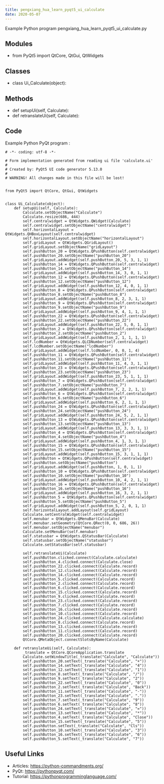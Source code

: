 ```yaml
---
title: pengxiang_hua_learn_pyqt5_ui_calculate
date: 2020-05-07
---
```

Example Python program pengxiang_hua_learn_pyqt5_ui_calculate.py

## Modules

* from PyQt5 import QtCore, QtGui, QtWidgets

## Classes

* class Ui_Calculate(object):

## Methods

* def setupUi(self, Calculate):
* def retranslateUi(self, Calculate):

## Code

Example Python PyQt program :

    # -*- coding: utf-8 -*-
    
    # Form implementation generated from reading ui file 'calculate.ui'
    #
    # Created by: PyQt5 UI code generator 5.13.0
    #
    # WARNING! All changes made in this file will be lost!
    
    
    from PyQt5 import QtCore, QtGui, QtWidgets
    
    
    class Ui_Calculate(object):
        def setupUi(self, Calculate):
            Calculate.setObjectName("Calculate")
            Calculate.resize(686, 444)
            self.centralwidget = QtWidgets.QWidget(Calculate)
            self.centralwidget.setObjectName("centralwidget")
            self.horizontalLayout = QtWidgets.QHBoxLayout(self.centralwidget)
            self.horizontalLayout.setObjectName("horizontalLayout")
            self.gridLayout = QtWidgets.QGridLayout()
            self.gridLayout.setObjectName("gridLayout")
            self.pushButton_20 = QtWidgets.QPushButton(self.centralwidget)
            self.pushButton_20.setObjectName("pushButton_20")
            self.gridLayout.addWidget(self.pushButton_20, 5, 3, 1, 1)
            self.pushButton_14 = QtWidgets.QPushButton(self.centralwidget)
            self.pushButton_14.setObjectName("pushButton_14")
            self.gridLayout.addWidget(self.pushButton_14, 3, 0, 1, 1)
            self.pushButton_12 = QtWidgets.QPushButton(self.centralwidget)
            self.pushButton_12.setObjectName("pushButton_12")
            self.gridLayout.addWidget(self.pushButton_12, 4, 0, 1, 1)
            self.pushButton_8 = QtWidgets.QPushButton(self.centralwidget)
            self.pushButton_8.setObjectName("pushButton_8")
            self.gridLayout.addWidget(self.pushButton_8, 2, 3, 1, 1)
            self.pushButton_9 = QtWidgets.QPushButton(self.centralwidget)
            self.pushButton_9.setObjectName("pushButton_9")
            self.gridLayout.addWidget(self.pushButton_9, 4, 1, 1, 1)
            self.pushButton_22 = QtWidgets.QPushButton(self.centralwidget)
            self.pushButton_22.setObjectName("pushButton_22")
            self.gridLayout.addWidget(self.pushButton_22, 5, 0, 1, 1)
            self.pushButton_2 = QtWidgets.QPushButton(self.centralwidget)
            self.pushButton_2.setObjectName("pushButton_2")
            self.gridLayout.addWidget(self.pushButton_2, 1, 1, 1, 1)
            self.lcdNumber = QtWidgets.QLCDNumber(self.centralwidget)
            self.lcdNumber.setObjectName("lcdNumber")
            self.gridLayout.addWidget(self.lcdNumber, 0, 0, 1, 4)
            self.pushButton_11 = QtWidgets.QPushButton(self.centralwidget)
            self.pushButton_11.setObjectName("pushButton_11")
            self.gridLayout.addWidget(self.pushButton_11, 4, 3, 1, 1)
            self.pushButton_23 = QtWidgets.QPushButton(self.centralwidget)
            self.pushButton_23.setObjectName("pushButton_23")
            self.gridLayout.addWidget(self.pushButton_23, 5, 1, 1, 1)
            self.pushButton_7 = QtWidgets.QPushButton(self.centralwidget)
            self.pushButton_7.setObjectName("pushButton_7")
            self.gridLayout.addWidget(self.pushButton_7, 2, 2, 1, 1)
            self.pushButton_6 = QtWidgets.QPushButton(self.centralwidget)
            self.pushButton_6.setObjectName("pushButton_6")
            self.gridLayout.addWidget(self.pushButton_6, 2, 1, 1, 1)
            self.pushButton_24 = QtWidgets.QPushButton(self.centralwidget)
            self.pushButton_24.setObjectName("pushButton_24")
            self.gridLayout.addWidget(self.pushButton_24, 5, 2, 1, 1)
            self.pushButton_13 = QtWidgets.QPushButton(self.centralwidget)
            self.pushButton_13.setObjectName("pushButton_13")
            self.gridLayout.addWidget(self.pushButton_13, 3, 3, 1, 1)
            self.pushButton_4 = QtWidgets.QPushButton(self.centralwidget)
            self.pushButton_4.setObjectName("pushButton_4")
            self.gridLayout.addWidget(self.pushButton_4, 1, 3, 1, 1)
            self.pushButton_15 = QtWidgets.QPushButton(self.centralwidget)
            self.pushButton_15.setObjectName("pushButton_15")
            self.gridLayout.addWidget(self.pushButton_15, 3, 1, 1, 1)
            self.pushButton = QtWidgets.QPushButton(self.centralwidget)
            self.pushButton.setObjectName("pushButton")
            self.gridLayout.addWidget(self.pushButton, 1, 0, 1, 1)
            self.pushButton_10 = QtWidgets.QPushButton(self.centralwidget)
            self.pushButton_10.setObjectName("pushButton_10")
            self.gridLayout.addWidget(self.pushButton_10, 4, 2, 1, 1)
            self.pushButton_16 = QtWidgets.QPushButton(self.centralwidget)
            self.pushButton_16.setObjectName("pushButton_16")
            self.gridLayout.addWidget(self.pushButton_16, 3, 2, 1, 1)
            self.pushButton_5 = QtWidgets.QPushButton(self.centralwidget)
            self.pushButton_5.setObjectName("pushButton_5")
            self.gridLayout.addWidget(self.pushButton_5, 2, 0, 1, 1)
            self.horizontalLayout.addLayout(self.gridLayout)
            Calculate.setCentralWidget(self.centralwidget)
            self.menubar = QtWidgets.QMenuBar(Calculate)
            self.menubar.setGeometry(QtCore.QRect(0, 0, 686, 26))
            self.menubar.setObjectName("menubar")
            Calculate.setMenuBar(self.menubar)
            self.statusbar = QtWidgets.QStatusBar(Calculate)
            self.statusbar.setObjectName("statusbar")
            Calculate.setStatusBar(self.statusbar)
    
            self.retranslateUi(Calculate)
            self.pushButton.clicked.connect(Calculate.calculate)
            self.pushButton_4.clicked.connect(Calculate.close)
            self.pushButton_22.clicked.connect(Calculate.record)
            self.pushButton_12.clicked.connect(Calculate.record)
            self.pushButton_14.clicked.connect(Calculate.record)
            self.pushButton_5.clicked.connect(Calculate.record)
            self.pushButton_2.clicked.connect(Calculate.record)
            self.pushButton_6.clicked.connect(Calculate.record)
            self.pushButton_15.clicked.connect(Calculate.record)
            self.pushButton_9.clicked.connect(Calculate.record)
            self.pushButton_23.clicked.connect(Calculate.record)
            self.pushButton_7.clicked.connect(Calculate.record)
            self.pushButton_16.clicked.connect(Calculate.record)
            self.pushButton_10.clicked.connect(Calculate.record)
            self.pushButton_24.clicked.connect(Calculate.calculate)
            self.pushButton_8.clicked.connect(Calculate.record)
            self.pushButton_13.clicked.connect(Calculate.record)
            self.pushButton_11.clicked.connect(Calculate.record)
            self.pushButton_20.clicked.connect(Calculate.record)
            QtCore.QMetaObject.connectSlotsByName(Calculate)
    
        def retranslateUi(self, Calculate):
            _translate = QtCore.QCoreApplication.translate
            Calculate.setWindowTitle(_translate("Calculate", "Calculate"))
            self.pushButton_20.setText(_translate("Calculate", "+"))
            self.pushButton_14.setText(_translate("Calculate", "4"))
            self.pushButton_12.setText(_translate("Calculate", "1"))
            self.pushButton_8.setText(_translate("Calculate", "/"))
            self.pushButton_9.setText(_translate("Calculate", "2"))
            self.pushButton_22.setText(_translate("Calculate", "0"))
            self.pushButton_2.setText(_translate("Calculate", "Back"))
            self.pushButton_11.setText(_translate("Calculate", "-"))
            self.pushButton_23.setText(_translate("Calculate", "."))
            self.pushButton_7.setText(_translate("Calculate", "9"))
            self.pushButton_6.setText(_translate("Calculate", "8"))
            self.pushButton_24.setText(_translate("Calculate", "="))
            self.pushButton_13.setText(_translate("Calculate", "*"))
            self.pushButton_4.setText(_translate("Calculate", "Close"))
            self.pushButton_15.setText(_translate("Calculate", "5"))
            self.pushButton.setText(_translate("Calculate", "Cls"))
            self.pushButton_10.setText(_translate("Calculate", "3"))
            self.pushButton_16.setText(_translate("Calculate", "6"))
            self.pushButton_5.setText(_translate("Calculate", "7"))
    

## Useful Links

- Articles: https://python-commandments.org/
- PyQt: https://pythonpyqt.com/
- Tutorial: https://pythonprogramminglanguage.com/
